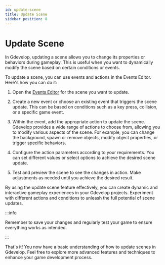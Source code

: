 ```yaml
---
id: update-scene
title: Update Scene
sidebar_position: 8
---
```


# Update Scene

In Gdevelop, updating a scene allows you to change its properties or behaviors during gameplay. This is useful when you want to dynamically modify the scene based on certain conditions or events.

To update a scene, you can use events and actions in the Events Editor. Here's how you can do it:

1. Open the [Events Editor](./events-editor-view.md) for the scene you want to update.

2. Create a new event or choose an existing event that triggers the scene update. This can be based on conditions such as a key press, collision, or a specific game event.

3. Within the event, add the appropriate action to update the scene. Gdevelop provides a wide range of actions to choose from, allowing you to modify various aspects of the scene. For example, you can change the background, spawn or remove objects, modify object properties, or trigger specific behaviors.

4. Configure the action parameters according to your requirements. You can set different values or select options to achieve the desired scene update.

5. Test and preview the scene to see the changes in action. Make adjustments as needed until you achieve the desired result.

By using the update scene feature effectively, you can create dynamic and interactive gameplay experiences in your Gdevelop projects. Experiment with different actions and conditions to unleash the full potential of scene updates.

:::info

Remember to save your changes and regularly test your game to ensure everything works as intended.

:::

That's it! You now have a basic understanding of how to update scenes in Gdevelop. Feel free to explore more advanced features and techniques to enhance your game development process.
